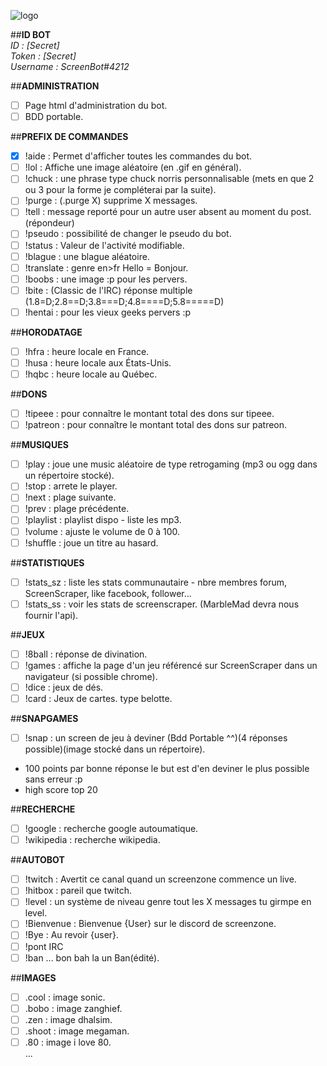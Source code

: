 ![logo](http://www.screenzone.fr/github/screenbot4discord/logo.jpg "logo")

  
##**ID BOT**  
*ID : [Secret]*  
*Token : [Secret]*  
*Username : ScreenBot#4212*  

##**ADMINISTRATION**  
- [ ] Page html d'administration du bot.
- [ ] BDD portable. 

##**PREFIX DE COMMANDES**  
- [x] !aide : Permet d'afficher toutes les commandes du bot.   
- [ ] !lol : Affiche une image aléatoire (en .gif en général).  
- [ ] !chuck : une phrase type chuck norris personnalisable (mets en que 2 ou 3 pour la forme je compléterai par la suite).  
- [ ] !purge : (.purge X) supprime X messages.  
- [ ] !tell : message reporté pour un autre user absent au moment du post.(répondeur)  
- [ ] !pseudo : possibilité de changer le pseudo du bot.  
- [ ] !status : Valeur de l'activité modifiable.    
- [ ] !blague : une blague aléatoire.  
- [ ] !translate : genre en>fr Hello = Bonjour.  
- [ ] !boobs : une image :p pour les pervers.
- [ ] !bite : (Classic de l'IRC) réponse multiple (1.8=D;2.8==D;3.8===D;4.8====D;5.8=====D)  
- [ ] !hentai : pour les vieux geeks pervers :p  

##**HORODATAGE**  
- [ ] !hfra : heure locale en France.  
- [ ] !husa : heure locale aux États-Unis.  
- [ ] !hqbc : heure locale au Québec.  

##**DONS**  
- [ ] !tipeee : pour connaître le montant total des dons sur tipeee.  
- [ ] !patreon : pour connaître le montant total des dons sur patreon.  

##**MUSIQUES**  
- [ ] !play : joue une music aléatoire de type retrogaming (mp3 ou ogg dans un répertoire stocké).  
- [ ] !stop : arrete le player.  
- [ ] !next : plage suivante.  
- [ ] !prev : plage précédente.  
- [ ] !playlist : playlist dispo - liste les mp3.  
- [ ] !volume : ajuste le volume de 0 à 100.  
- [ ] !shuffle : joue un titre au hasard.  

##**STATISTIQUES**  
- [ ] !stats_sz : liste les stats communautaire - nbre membres forum, ScreenScraper, like facebook, follower...  
- [ ] !stats_ss : voir les stats de screenscraper. (MarbleMad devra nous fournir l'api).  

##**JEUX**  
- [ ] !8ball : réponse de divination.   
- [ ] !games : affiche la page d'un jeu référencé sur ScreenScraper dans un navigateur (si possible chrome).  
- [ ] !dice : jeux de dés.  
- [ ] !card : Jeux de cartes. type belotte.

##**SNAPGAMES**  
- [ ] !snap : un screen de jeu à deviner (Bdd Portable ^^)(4 réponses possible)(image stocké dans un répertoire).  
* 100 points par bonne réponse le but est d'en deviner le plus possible sans erreur :p
* high score top 20

##**RECHERCHE**  
- [ ] !google : recherche google autoumatique.  
- [ ] !wikipedia : recherche wikipedia.  

##**AUTOBOT**  
- [ ] !twitch : Avertit ce canal quand un screenzone commence un live.  
- [ ] !hitbox : pareil que twitch.  
- [ ] !level : un système de niveau genre tout les X messages tu girmpe en level.  
- [ ] !Bienvenue : Bienvenue {User} sur le discord de screenzone.  
- [ ] !Bye : Au revoir {user}.  
- [ ] !pont IRC  
- [ ] !ban ... bon bah la un Ban(édité).  

##**IMAGES**  
- [ ] .cool : image sonic.  
- [ ] .bobo : image zanghief.  
- [ ] .zen : image dhalsim.  
- [ ] .shoot : image megaman.  
- [ ] .80 : image i love 80.  
...
